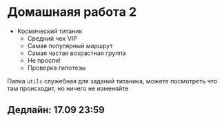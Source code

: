# Домашнаяя работа 2
- Космический титаник
	- Средний чек VIP
	- Самая популярный маршрут
	- Самая частая возрастная группа
	- Не проспи!
	- Проверка гипотезы

Папка <code>utils</code> служебная для заданий титаника, можете посмотреть что там происходит, но ничего не изменяйте

## Дедлайн: 17.09 23:59